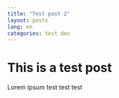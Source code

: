 ```yaml
---
title: "Test post 2"
layout: posts
lang: en
categories: test dev
---
```


# This is a test post

Lorem ipsum test test test
